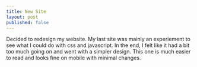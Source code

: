 ```yaml
---
title: New Site
layout: post
published: false
---
```

Decided to redesign my website. My last site was mainly an experiement to see what I could do with css and javascript. In the end, I felt like it had a bit too much going on and went with a simpler design. This one is much easier to read and looks fine on mobile with minimal changes.
